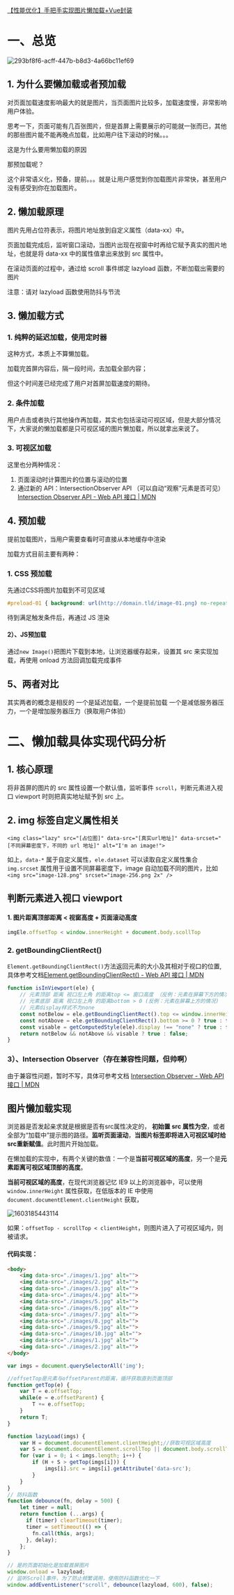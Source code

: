 

[【性能优化】手把手实现图片懒加载+Vue封装](https://github.com/amandakelake/blog/issues/46)

# 一、总览

![293bf8f6-acff-447b-b8d3-4a66bc11ef69](assets/39081915-805e8f90-457c-11e8-8028-edd54252b6ce.png)

## 1. 为什么要懒加载或者预加载

对页面加载速度影响最大的就是图片，当页面图片比较多，加载速度慢，非常影响用户体验。

思考一下，页面可能有几百张图片，但是首屏上需要展示的可能就一张而已，其他的那些图片能不能再晚点加载，比如用户往下滚动的时候。。。

这是为什么要用懒加载的原因

那预加载呢？

这个非常语义化，预备，提前。。。就是让用户感觉到你加载图片非常快，甚至用户没有感受到你在加载图片。

## 2. 懒加载原理

图片先用占位符表示，将图片地址放到自定义属性（data-xx）中。

页面加载完成后，监听窗口滚动，当图片出现在视窗中时再给它赋予真实的图片地址，也就是将 data-xx 中的属性值拿出来放到 src 属性中。

在滚动页面的过程中，通过给 scroll 事件绑定 lazyload 函数，不断加载出需要的图片

注意：请对 lazyload 函数使用防抖与节流

## 3. 懒加载方式

### 1. 纯粹的延迟加载，使用定时器

这种方式，本质上不算懒加载。

加载完首屏内容后，隔一段时间，去加载全部内容；

但这个时间差已经完成了用户对首屏加载速度的期待。

### 2. 条件加载

用户点击或者执行其他操作再加载，其实也包括滚动可视区域，但是大部分情况下，大家说的懒加载都是只可视区域的图片懒加载，所以就拿出来说了。

### 3. 可视区加载

这里也分两种情况：

1. 页面滚动时计算图片的位置与滚动的位置
2. 通过新的 API：IntersectionObserver API （可以自动“观察”元素是否可见）[Intersection Observer API - Web API 接口 | MDN](https://developer.mozilla.org/zh-CN/docs/Web/API/Intersection_Observer_API)

## 4. 预加载

提前加载图片，当用户需要查看时可直接从本地缓存中渲染

加载方式目前主要有两种：

### 1. CSS 预加载

先通过CSS将图片加载到不可见区域

```css
#preload-01 { background: url(http://domain.tld/image-01.png) no-repeat -9999px -9999px; }
```

待到满足触发条件后，再通过 JS 渲染

#### 2）、JS预加载

通过`new Image()`把图片下载到本地，让浏览器缓存起来，设置其 src 来实现加载，再使用 onload 方法回调加载完成事件

## 5、两者对比

其实两者的概念是相反的
一个是延迟加载，一个是提前加载
一个是减低服务器压力，一个是增加服务器压力（换取用户体验）

# 二、懒加载具体实现代码分析

## 1. 核心原理

将非首屏的图片的 src 属性设置一个默认值，监听事件 `scroll`，判断元素进入视口 viewport 时则把真实地址赋予到 src 上。

## 2. img 标签自定义属性相关

`<img class="lazy" src="[占位图]" data-src="[真实url地址]" data-srcset="[不同屏幕密度下，不同的 url 地址]" alt="I'm an image!">`

如上，`data-*` 属于自定义属性，`ele.dataset` 可以读取自定义属性集合 `img.srcset` 属性用于设置不同屏幕密度下，image 自动加载不同的图片，比如 `<img src="image-128.png" srcset="image-256.png 2x" />`

## 判断元素进入视口 viewport

#### 1. 图片距离顶部距离 < 视窗高度 + 页面滚动高度

```js
imgEle.offsetTop < window.innerHeight + document.body.scollTop
```

### 2. getBoundingClientRect()

`Element.getBoundingClientRect()`方法返回元素的大小及其相对于视口的位置,具体参考文档[Element.getBoundingClientRect() - Web API 接口 | MDN](https://developer.mozilla.org/zh-CN/docs/Web/API/Element/getBoundingClientRect)

```js
function isInViewport(ele) {
    // 元素顶部 距离 视口左上角 的距离top <= 窗口高度 （反例：元素在屏幕下方的情况）
    // 元素底部 距离 视口左上角 的距离bottom > 0 (反例：元素在屏幕上方的情况)
    // 元素display样式不为none
    const notBelow = ele.getBoundingClientRect().top <= window.innerHeight ? true : false;
    const notAbove = ele.getBoundingClientRect().bottom >= 0 ? true : false;
    const visable = getComputedStyle(ele).display !== "none" ? true : false;
    return notBelow && notAbove && visable ? true : false;
}
```

### 3）、Intersection Observer（存在兼容性问题，但帅啊）

由于兼容性问题，暂时不写，具体可参考文档
[Intersection Observer - Web API 接口 | MDN](https://developer.mozilla.org/zh-CN/docs/Web/API/IntersectionObserver)



## 图片懒加载实现

浏览器是否发起亲求就是根据是否有src属性决定的， **初始置 src 属性为空**，或者全部为“加载中”提示图的路径。**监听页面滚动**，**当图片标签即将进入可视区域时给src重新赋值**。此时图片开始加载。



在懒加载的实现中，有两个关键的数值：一个是**当前可视区域的高度**，另一个是**元素距离可视区域顶部的高度**。

**当前可视区域的高度**，在现代浏览器记忆 IE9 以上的浏览器中，可以使用 `window.innerHeight` 属性获取，在低版本的 IE 中使用 `document.documentElement.clientHeight` 获取，

![1603185443114](C:/Users/83754/Desktop/%E9%9D%A2%E8%AF%95/assets/1603185443114.png)

如果：`offsetTop - scrollTop < clientHeight`，则图片进入了可视区域内，则被请求。

#### 代码实现：

```html
<body>
    <img data-src="./images/1.jpg" alt="">
    <img data-src="./images/2.jpg" alt="">
    <img data-src="./images/3.jpg" alt="">
    <img data-src="./images/4.jpg" alt="">
    <img data-src="./images/5.jpg" alt="">
    <img data-src="./images/6.jpg" alt="">
    <img data-src="./images/7.jpg" alt="">
    <img data-src="./images/8.jpg" alt="">
    <img data-src="./images/9.jpg" alt="">
    <img data-src="./images/10.jpg" alt="">
    <img data-src="./images/1.jpg" alt="">
    <img data-src="./images/2.jpg" alt="">
</body>
```

```js
var imgs = document.querySelectorAll('img');

//offsetTop是元素与offsetParent的距离，循环获取直到页面顶部
function getTop(e) {
    var T = e.offsetTop;
    while(e = e.offsetParent) {
        T += e.offsetTop;
    }
    return T;
}

function lazyLoad(imgs) {
    var H = document.documentElement.clientHeight;//获取可视区域高度
    var S = document.documentElement.scrollTop || document.body.scrollTop;
    for (var i = 0; i < imgs.length; i++) {
        if (H + S > getTop(imgs[i])) {
            imgs[i].src = imgs[i].getAttribute('data-src');
        }
    }
}
// 防抖函数
function debounce(fn, delay = 500) {
    let timer = null;
    return function (...args) {
      if (timer) clearTimeout(timer);
      timer = setTimeout(() => {
        fn.call(this, args);
      }, delay);
    };
}

// 是的页面初始化是加载首屏图片
window.onload = lazyload;
// 监听Scroll事件，为了防止频繁调用，使用防抖函数优化一下
window.addEventListener("scroll", debounce(lazyload, 600), false);
```

